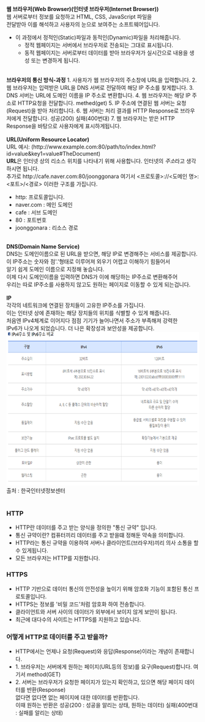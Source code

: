 <strong>웹 브라우저(Web Browser)(인터넷 브라우저(Internet Browser))</strong> <br>
웹 서버로부터 정보를 요청하고 HTML, CSS, JavaScript 파일을  <br>
전달받아 이를 해석하고 사용자의 눈으로 보여주는 소프트웨어입니다.
- 이 과정에서 정적인(Static)파일과 동적인(Dynamic)파일을 처리해줍니다.
    - 정적 웹페이지는 서버에서 브라우저로 전송되는 그대로 표시됩니다.
    - 동적 웹페이지는 서버로부터 데이터를 받아 브라우저가 실시간으로 내용을 생성 또는 변경하게 됩니다.
<br>
<strong>브라우저의 통신 방식-과정</strong>
1. 사용자가 웹 브라우저의 주소창에 URL을 입력합니다.
2. 웹 브라우저는 입력받은 URL을 DNS 서버로 전달하여 해당 IP 주소를 찾게합니다.
3. DNS 서버는 URL에 도메인 이름을 IP 주소로 변환합니다.
4. 웹 브라우저는 해당 IP 주소로 HTTP요청을 전달합니다. methed(get)
5. IP 주소에 연결된 웹 서버는 요청(Request)을 받아 처리합니다.
6. 웹 서버는 처리 결과를 HTTP Response로 브라우저에게 전달합니다. 성공(200) 실패(400번대)
7. 웹 브라우저는 받은 HTTP Response을 바탕으로 사용자에게 표시하게됩니다.
<br>
<br>
<strong>URL(Uniform Resource Locator)</strong> <br>
URL 예시: (http://www.example.com:80/path/to/index.html?id=value&key1=value#TheDocument) <br>
<strong>URL</strong>은 인터넷 상의 리소스 위치를 나타내기 위해 사용합니다. 인터넷의 <em>주소</em>라고 생각하시면 됩니다. <br>
추가로 http://cafe.naver.com:80/joonggonara 여기서 <프로토콜>://<도메인 명>:<포트>/<경로> 이러한 구조를 가집니다.<br>

- http: 프로토콜입니다.
- naver.com : 메인 도메인
- cafe : 서브 도메인
- 80 : 포트번호
- joonggonara : 리소스 경로

<br>
<strong>DNS(Domain Name Service)</strong> <br>
DNS는 도메인이름으로 된 URL을 받으면, 해당 IP로 변경해주는 서비스를 제공합니다. <br>
이 IP주소는 숫자와 점'.'형태로 이루어져 외우기 어렵고 이해하기 힘들어서  <br>
알기 쉽게 도메인 이름으로 지정해 놓습니다. <br>
이제 다시 도메인이름을 입력하면 DNS가 이에 해당하는 IP주소로 변환해주어 <br>
우리는 따로 IP주소를 사용하지 않고도 원하는 페이지로 이동할 수 있게 되는겁니다.<br>
<br>
<strong>IP</strong> <br>
각각의 네트워크에 연결된 장치들이 고유한 IP주소를 가집니다.<br>
이는 인터넷 상에 존재하는 해당 장치들의 위치를 식별할 수 있게 해줍니다.<br>
처음엔 IPv4체계로 이어지다 점점 기기가 늘어나면서 주소가 부족해져 강력한<br>
IPv6가 나오게 되었습니다. 더 나은 확장성과 보안성을 제공합니다.<br>
<img src="IPv4 VS IPv6비교.png" alt="" width="800" height="400">
출처 : 한국인터넷정보센터 <br><br>

<h3>HTTP</h3>
<ul>
    <li> HTTP란 데이터를 주고 받는 양식을 정의한 "통신 규약" 입니다. </li>
    <li> 통신 규약이란? 컴퓨터끼리 데이터를 주고 받을떄 정해둔 약속을 의미합니다. </li>
    <li> HTTP라는 통신 규약을 이용하여 서버나 클라이언트(브라우저)끼리 의사 소통을 할 수 있게됩니다. </li>
    <li> 모든 브라우저는 HTTP를 지원합니다.</li>
</ul>
<h3>HTTPS</h3>
<ul>
    <li> HTTP 기반으로 데이터 통신의 안전성을 높이기 위해 암호화 기능이 포함된 통신 프로토콜입니다. </li>
    <li> HTTPS는 정보를 '비밀 코드'처럼 암호화 하여 전송합니다. </li>
    <li> 클라이언트와 서버 사이의 데이터가 외부에서 보이지 않게 보안이 됩니다. </li>
    <li> 최근에 대다수의 사이트는 HTTPS를 지원하고 있습니다. </li>
</ul>

<h3>어떻게 HTTP로 데이터를 주고 받을까?</h3>
<ul>
    <li> HTTP에서는 언제나 요청(Request)와 응답(Response)이라는 개념이 존재합니다. </li>
    <li> 1. 브라우저는 서버에게 원하는 페이지(URL등의 정보)를 요구(Request)합니다. 여기서 method(GET)</li>
    <li> 2. 서버는 브라우저가 요청한 페이지가 있는지 확인하고, 있으면 해당 페이지 데이터를 반환(Response) <br>
    없다면 없다면 없는 페이지에 대한 데이터를 반환합니다.<br>
    이때 원하는 반환은 성공(200 : 성공을 알리는 상태, 원하는 데이터) 실패(400번대 : 실패를 알리는 상태)
    </li>
    
</ul>